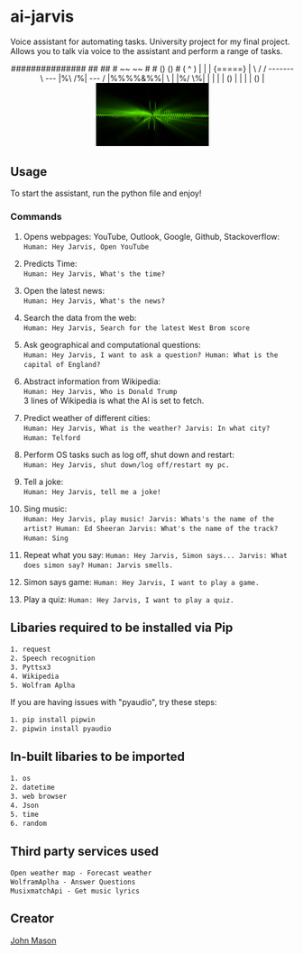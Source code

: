 # ai-jarvis
Voice assistant for automating tasks. University project for my final project.
Allows you to talk via voice to the assistant and perform a range of tasks.

<p align="center">
      ###############     
      ##           ##     
      #  ~~     ~~  #     
      #  ()     ()  #     
      (      ^      )     
       |           |      
       |  {=====}  |     
        \         /      
       /  -------  \    
     --- |%\   /%| ---   
   /     |%%%%&%%|    \  
  |      |%/   \%|     |  
  |                    | 
  |         ()         |   
  |                    |   
  |         ()         |
  <img width="200" src="speech.gif" alt="Material Bread logo">
</p>
                           
## Usage
To start the assistant, run the python file and enjoy!

### Commands
1. Opens webpages: YouTube, Outlook, Google, Github, Stackoverflow:  
`Human: Hey Jarvis, Open YouTube`

2. Predicts Time:  
`Human: Hey Jarvis, What's the time?` 

3. Open the latest news:  
`Human: Hey Jarvis, What's the news?`

4. Search the data from the web:  
`Human: Hey Jarvis, Search for the latest West Brom score`

5. Ask geographical and computational questions:  
`Human: Hey Jarvis, I want to ask a question? Human: What is the capital of England?`

6. Abstract information from Wikipedia:  
`Human: Hey Jarvis, Who is Donald Trump`  
3 lines of Wikipedia is what the AI is set to fetch.

7. Predict weather of different cities:  
`Human: Hey Jarvis, What is the weather? Jarvis: In what city? Human: Telford`

8. Perform OS tasks such as log off, shut down and restart:  
`Human: Hey Jarvis, shut down/log off/restart my pc.`

9. Tell a joke:  
`Human: Hey Jarvis, tell me a joke!`

10. Sing music:  
`Human: Hey Jarvis, play music! Jarvis: Whats's the name of the artist? Human: Ed Sheeran Jarvis: What's the name of the track? Human: Sing`

11. Repeat what you say:
`Human: Hey Jarvis, Simon says... Jarvis: What does simon say? Human: Jarvis smells.`

12. Simon says game:
`Human: Hey Jarvis, I want to play a game.`

13. Play a quiz:
`Human: Hey Jarvis, I want to play a quiz.`

## Libaries required to be installed via Pip
```
1. request  
2. Speech recognition  
3. Pyttsx3  
4. Wikipedia  
5. Wolfram Aplha
```
If you are having issues with "pyaudio", try these steps:  
```
1. pip install pipwin
2. pipwin install pyaudio
```

## In-built libaries to be imported
```
1. os
2. datetime
3. web browser
4. Json
5. time
6. random
```

## Third party services used
```
Open weather map - Forecast weather  
WolframAplha - Answer Questions
MusixmatchApi - Get music lyrics
```

## Creator
[John Mason](https://github.com/johnmason27)

